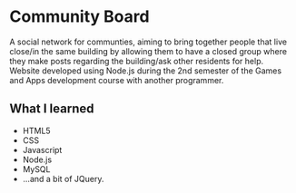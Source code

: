 # Community Board
  A social network for communties, aiming to bring together people that live close/in the same building by allowing them to have a closed group where they make posts regarding the building/ask other residents for help. 
  Website developed using Node.js during the 2nd semester of the Games and Apps development course with another programmer.

## What I learned
* HTML5
* CSS
* Javascript
* Node.js
* MySQL
* ...and a bit of JQuery.
